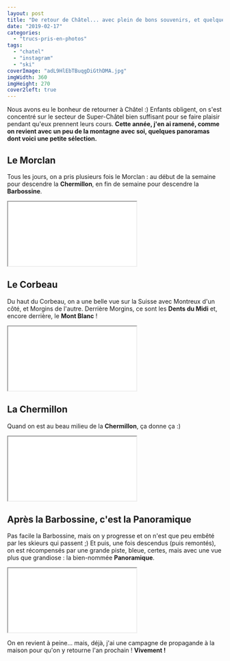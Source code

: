 ```yaml
---
layout: post
title: "De retour de Châtel... avec plein de bons souvenirs, et quelques panoramas"
date: "2019-02-17"
categories: 
  - "trucs-pris-en-photos"
tags: 
  - "chatel"
  - "instagram"
  - "ski"
coverImage: "adL9HlEbTBuqgDiGthDMA.jpg"
imgWidth: 360
imgHeight: 270
cover2left: true
---
```


Nous avons eu le bonheur de retourner à Châtel :) Enfants obligent, on s'est concentré sur le secteur de Super-Châtel bien suffisant pour se faire plaisir pendant qu'eux prennent leurs cours. **Cette année, j'en ai ramené, comme on revient avec un peu de la montagne avec soi, quelques panoramas dont voici une petite sélection.**

## Le Morclan

Tous les jours, on a pris plusieurs fois le Morclan : au début de la semaine pour descendre la **Chermillon**, en fin de semaine pour descendre la **Barbossine**.

<div class="vrview"><iframe allowfullscreen src="/pannellum/pannellum.htm#panorama=/images/2019/02/571662305.961754.jpg&amp;autoLoad=true"></iframe></div>

## Le Corbeau

Du haut du Corbeau, on a une belle vue sur la Suisse avec Montreux d'un côté, et Morgins de l'autre. Derrière Morgins, ce sont les **Dents du Midi** et, encore derrière, le **Mont Blanc** !

<div class="vrview"><iframe allowfullscreen src="/pannellum/pannellum.htm#panorama=/images/2019/02/571662271.596941.jpg&amp;autoLoad=true"></iframe></div>

## La Chermillon

Quand on est au beau milieu de la **Chermillon**, ça donne ça :)

<div class="vrview"><iframe allowfullscreen src="/pannellum/pannellum.htm#panorama=/images/2019/02/571662257.797351.jpg&amp;autoLoad=true"></iframe></div>

## Après la Barbossine, c'est la Panoramique

Pas facile la Barbossine, mais on y progresse et on n'est que peu embêté par les skieurs qui passent ;) Et puis, une fois descendus (puis remontés), on est récompensés par une grande piste, bleue, certes, mais avec une vue plus que grandiose : la bien-nommée **Panoramique**.

<div class="vrview"><iframe allowfullscreen src="/pannellum/pannellum.htm#panorama=/images/2019/02/572114808.907477.jpg&amp;autoLoad=true"></iframe></div>

On en revient à peine... mais, déjà, j'ai une campagne de propagande à la maison pour qu'on y retourne l'an prochain ! **Vivement !**

<script src="/pannellum/pannellum.js"></script>
<link rel="stylesheet" href="/pannellum/pannellum.css">
